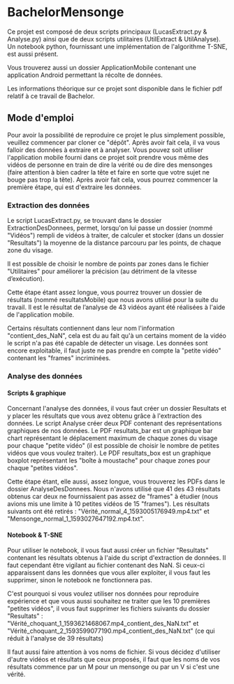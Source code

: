 # BachelorMensonge

Ce projet est composé de deux scripts principaux (LucasExtract.py & Analyse.py) ainsi que de deux scripts utilitaires (UtilExtract & UtilAnalyse). Un notebook python, fournissant une implémentation de l'algorithme T-SNE, est aussi présent. 

Vous trouverez aussi un dossier ApplicationMobile contenant une application Android permettant la récolte de données.

Les informations théorique sur ce projet sont disponible dans le fichier pdf relatif à ce travail de Bachelor.

## Mode d'emploi

Pour avoir la possibilité de reproduire ce projet le plus simplement possible, veuillez commencer par cloner ce "dépôt". Après avoir fait cela, il va vous falloir des données à extraire et à analyser. Vous pouvez soit utiliser l'application mobile fourni dans ce projet soit prendre vous même des vidéos de personne en train de dire la vérité ou de dire des mensonges (faire attention à bien cadrer la tête et faire en sorte que votre sujet ne bouge pas trop la tête). Après avoir fait cela, vous pourrez commencer la première étape, qui est d'extraire les données.

### Extraction des données 

Le script LucasExtract.py, se trouvant dans le dossier ExtractionDesDonnees, permet, lorsqu'on lui passe un dossier (nommé "Vidéos") rempli de vidéos à traiter, de calculer et stocker (dans un dossier "Resultats") la moyenne de la distance parcouru par les points, de chaque zone du visage.

Il est possible de choisir le nombre de points par zones dans le fichier "Utilitaires" pour améliorer la précision (au détriment de la vitesse d’exécution). 

Cette étape étant assez longue, vous pourrez trouver un dossier de résultats (nommé resultatsMobile) que nous avons utilisé pour la suite du travail. Il est le résultat de l’analyse de 43 vidéos ayant été réalisées à l'aide de l'application mobile. 

Certains résultats contiennent dans leur nom l'information "contient_des_NaN", cela est du au fait qu'à un certains moment de la vidéo le script n'a pas été capable de détecter un visage. Les données sont encore exploitable, il faut juste ne pas prendre en compte la "petite vidéo" contenant les "frames" incriminées.

### Analyse des données

#### Scripts & graphique

Concernant l'analyse des données, il vous faut créer un dossier Resultats et y placer les résultats que vous avez obtenu grâce à l'extraction des données. Le script Analyse créer deux PDF contenant des représentations graphiques de nos données. Le PDF resultats_bar est un graphique bar chart représentant le déplacement maximum de chaque zones du visage pour chaque "petite vidéo" (il est possible de choisir le nombre de petites vidéos que vous voulez traiter). Le PDF resultats_box est un graphique boxplot représentant les "boîte à moustache" pour chaque zones pour chaque "petites vidéos".

Cette étape étant, elle aussi, assez longue, vous trouverez les PDFs dans le dossier AnalyseDesDonnees. Nous n'avons utilisé que 41 des 43 résultats obtenus car deux ne fournissaient pas assez de "frames" à étudier (nous avions mis une limite à 10 petites vidéos de 15 "frames"). Les résultats suivants ont été retirés : "Vérité_normal_4_1593005176949.mp4.txt" et "Mensonge_normal_1_1593027647192.mp4.txt".

#### Notebook & T-SNE

Pour utiliser le notebook, il vous faut aussi créer un fichier "Resultats" contenant les résultats obtenus à l'aide du script d'extraction de données. Il faut cependant être vigilant au fichier contenant des NaN. Si ceux-ci apparaissent dans les données que vous aller exploiter, il vous faut les supprimer, sinon le notebook ne fonctionnera pas.

C'est pourquoi si vous voulez utiliser nos données pour reproduire expérience et que vous aussi souhaitez ne traiter que les 10 premières "petites vidéos", il vous faut supprimer les fichiers suivants du dossier "Resultats" :  "Vérité_choquant_1_1593621468067.mp4_contient_des_NaN.txt" et "Vérité_choquant_2_1593599077190.mp4_contient_des_NaN.txt" (ce qui réduit à l'analyse de 39 résultats)

Il faut aussi faire attention à vos noms de fichier. Si vous décidez d'utiliser d'autre vidéos et résultats que ceux proposés, il faut que les noms de vos résultats commence par un M pour un mensonge ou par un V si c'est une vérité.

